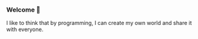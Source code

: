 ### Welcome 🍬

I like to think that by programming, I can create my own world and share it with everyone.
